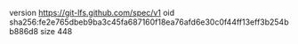 version https://git-lfs.github.com/spec/v1
oid sha256:fe2e765dbeb9ba3c45fa687160f18ea76afd6e30c0f44ff13eff3b254bb886d8
size 448
